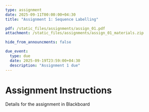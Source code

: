 ```yaml
---
type: assignment
date: 2025-09-11T00:00:00+04:30
title: "Assignment 1: Sequence Labelling"

pdf: /static_files/assignments/assign_01.pdf
attachment: /static_files/assignments/assign_01_materials.zip

hide_from_announcments: false

due_event: 
  type: due
  date: 2025-09-19T23:59:00+04:30
  description: "Assignment 1 due"
---
```


# Assignment Instructions

Details for the assignment in Blackboard
